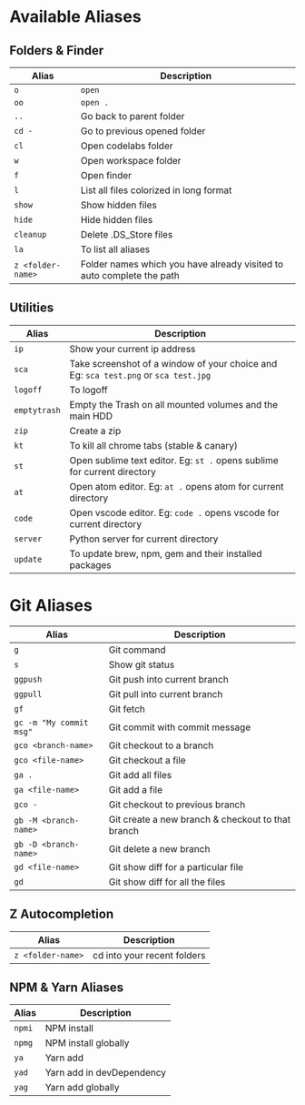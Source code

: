 # Available Aliases

## Folders & Finder

| Alias             | Description                                                           |
| ----------------- | --------------------------------------------------------------------- |
| `o`               | `open`                                                                |
| `oo`              | `open .`                                                              |
| `..`              | Go back to parent folder                                              |
| `cd -`            | Go to previous opened folder                                          |
| `cl`              | Open codelabs folder                                                  |
| `w`               | Open workspace folder                                                 |
| `f`               | Open finder                                                           |
| `l`               | List all files colorized in long format                               |
| `show`            | Show hidden files                                                     |
| `hide`            | Hide hidden files                                                     |
| `cleanup`         | Delete .DS_Store files                                                |
| `la`              | To list all aliases                                                   |
| `z <folder-name>` | Folder names which you have already visited to auto complete the path |

## Utilities

| Alias        | Description                                                                         |
| ------------ | ----------------------------------------------------------------------------------- |
| `ip`         | Show your current ip address                                                        |
| `sca`        | Take screenshot of a window of your choice and Eg: `sca test.png` or `sca test.jpg` |
| `logoff`     | To logoff                                                                           |
| `emptytrash` | Empty the Trash on all mounted volumes and the main HDD                             |
| `zip`        | Create a zip                                                                        |
| `kt`         | To kill all chrome tabs (stable & canary)                                           |
| `st`         | Open sublime text editor. Eg: `st .` opens sublime for current directory            |
| `at`         | Open atom editor. Eg: `at .` opens atom for current directory                       |
| `code`       | Open vscode editor. Eg: `code .` opens vscode for current directory                 |
| `server`     | Python server for current directory                                                 |
| `update`     | To update brew, npm, gem and their installed packages                               |

# Git Aliases

| Alias                   | Description                                       |
| ----------------------- | ------------------------------------------------- |
| `g`                     | Git command                                       |
| `s`                     | Show git status                                   |
| `ggpush`                | Git push into current branch                      |
| `ggpull`                | Git pull into current branch                      |
| `gf`                    | Git fetch                                         |
| `gc -m "My commit msg"` | Git commit with commit message                    |
| `gco <branch-name>`     | Git checkout to a branch                          |
| `gco <file-name>`       | Git checkout a file                               |
| `ga .`                  | Git add all files                                 |
| `ga <file-name>`        | Git add a file                                    |
| `gco -`                 | Git checkout to previous branch                   |
| `gb -M <branch-name>`   | Git create a new branch & checkout to that branch |
| `gb -D <branch-name>`   | Git delete a new branch                           |
| `gd <file-name>`        | Git show diff for a particular file               |
| `gd`                    | Git show diff for all the files                   |

## Z Autocompletion

| Alias             | Description                 |
| ----------------- | --------------------------- |
| `z <folder-name>` | cd into your recent folders |

## NPM & Yarn Aliases

| Alias  | Description               |
| ------ | ------------------------- |
| `npmi` | NPM install               |
| `npmg` | NPM install globally      |
| `ya`   | Yarn add                  |
| `yad`  | Yarn add in devDependency |
| `yag`  | Yarn add globally         |
